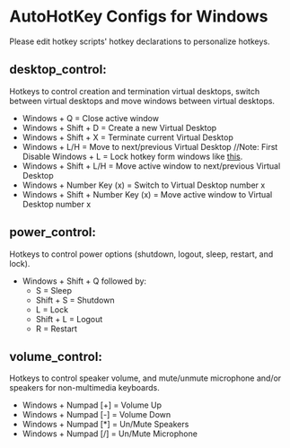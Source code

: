 AutoHotKey Configs for Windows
==============================
Please edit hotkey scripts' hotkey declarations to personalize hotkeys.

desktop_control:
----------------
Hotkeys to control creation and termination virtual desktops, switch between virtual desktops and move windows between virtual desktops.
* Windows + Q = Close active window
* Windows + Shift + D = Create a new Virtual Desktop
* Windows + Shift + X = Terminate current Virtual Desktop
* Windows + L/H = Move to next/previous Virtual Desktop       //Note: First Disable Windows + L = Lock hotkey form windows like [this](https://www.maketecheasier.com/disable-lock-screen-shortcut-key-windows/).
* Windows + Shift + L/H = Move active window to next/previous Virtual Desktop
* Windows + Number Key (x) = Switch to Virtual Desktop number x
* Windows + Shift + Number Key (x) = Move active window to Virtual Desktop number x
    
      
power_control: 
--------------
Hotkeys to control power options (shutdown, logout, sleep, restart, and lock).
* Windows + Shift + Q followed by:
  * S = Sleep
  * Shift + S = Shutdown
  * L = Lock
  * Shift + L = Logout
  * R = Restart
      
volume_control: 
---------------
Hotkeys to control speaker volume, and mute/unmute microphone and/or speakers for non-multimedia keyboards.
* Windows + Numpad [+] = Volume Up
* Windows + Numpad [-] = Volume Down
* Windows + Numpad [*] = Un/Mute Speakers
* Windows + Numpad [/] = Un/Mute Microphone
